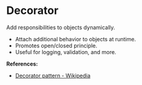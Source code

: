 # Decorator

Add responsibilities to objects dynamically.

- Attach additional behavior to objects at runtime.
- Promotes open/closed principle.
- Useful for logging, validation, and more.

**References:**
- [Decorator pattern - Wikipedia](https://en.wikipedia.org/wiki/Decorator_pattern)
